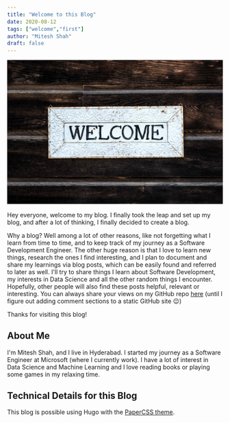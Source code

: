 ```yaml
---
title: "Welcome to this Blog"
date: 2020-08-12
tags: ["welcome","first"]
author: "Mitesh Shah"
draft: false
---
```

![Welcome Image](welcome.jpg)

Hey everyone, welcome to my blog. I finally took the leap and set up my blog, and after a lot of thinking, I finally decided to create a blog.

Why a blog? Well among a lot of other reasons, like not forgetting what I learn from time to time, and to keep track of my journey as a Software Development Engineer. The other huge reason is that I love to learn new things, research the ones I find interesting, and I plan to document and share my learnings via blog posts, which can be easily found and referred to later as well. I'll try to share things I learn about Software Development, my interests in Data Science and all the other random things I encounter. Hopefully, other people will also find these posts helpful, relevant or interesting. You can always share your views on my GitHub repo [here](http://github.com/mitesh1612/hugo-blog) (until I figure out adding comment sections to a static GitHub site 😉)

Thanks for visiting this blog!

## About Me

I'm Mitesh Shah, and I live in Hyderabad. I started my journey as a Software Engineer at Microsoft (where I currently work). I have a lot of interest in Data Science and Machine Learning and I love reading books or playing some games in my relaxing time.

## Technical Details for this Blog

This blog is possible using Hugo with the [PaperCSS theme](https://themes.gohugo.io/papercss-hugo-theme/).